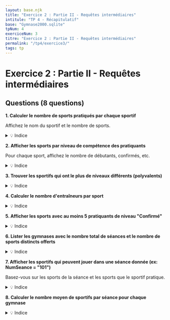```yaml
---
layout: base.njk
title: "Exercice 2 : Partie II - Requêtes intermédiaires"
intitule: "TP 4 - Récapitulatif"
base: "Gymnase2000.sqlite"
tpNum: 4
exerciceNum: 3
titre: "Exercice 2 : Partie II - Requêtes intermédiaires"
permalink: "/tp4/exercice3/"
tags: tp
---
```


# Exercice 2 : Partie II - Requêtes intermédiaires

## Questions (8 questions)

**1. Calculer le nombre de sports pratiqués par chaque sportif**

Affichez le nom du sportif et le nombre de sports.

<details>
<summary>💡 Indice</summary>

Comptez les entrées dans `Jouer` en groupant par NumLicence, puis joignez avec `Sportif`.
</details>

**2. Afficher les sports par niveau de compétence des pratiquants**

Pour chaque sport, affichez le nombre de débutants, confirmés, etc.

<details>
<summary>💡 Indice</summary>

Utilisez `GROUP BY NumSport` et `CASE` ou `COUNT()` avec des conditions sur le champ Niveau.
</details>

**3. Trouver les sportifs qui ont le plus de niveaux différents (polyvalents)**

<details>
<summary>💡 Indice</summary>

Comptez les niveaux distincts par sportif (en combinant Jouer, Entrainer, Arbitrer), puis trouvez le maximum.
</details>

**4. Calculer le nombre d'entraîneurs par sport**

<details>
<summary>💡 Indice</summary>

Comptez les entrées distinctes dans `Entrainer` en groupant par NumSport.
</details>

**5. Afficher les sports avec au moins 5 pratiquants de niveau "Confirmé"**

<details>
<summary>💡 Indice</summary>

Filtrez `Jouer` où Niveau = "Confirmé", comptez, et appliquez HAVING pour le minimum de 5.
</details>

**6. Lister les gymnases avec le nombre total de séances et le nombre de sports distincts offerts**

<details>
<summary>💡 Indice</summary>

Comptez les séances et les sports distincts en groupant par NumGymnase.
</details>

**7. Afficher les sportifs qui peuvent jouer dans une séance donnée (ex: NumSeance = "101")**

Basez-vous sur les sports de la séance et les sports que le sportif pratique.

<details>
<summary>💡 Indice</summary>

Trouvez d'abord le sport de la séance, puis les sportifs qui pratiquent ce sport.
</details>

**8. Calculer le nombre moyen de sportifs par séance pour chaque gymnase**

<details>
<summary>💡 Indice</summary>

Utilisez le champ `MaxSportifs` dans `Seance` et groupez par gymnase (ou comptez les participants réels).
</details>
